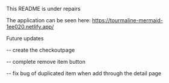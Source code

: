 This README is under repairs

The application can be seen here: https://tourmaline-mermaid-1ee020.netlify.app/

Future updates

-- create the checkoutpage

-- complete remove item button

-- fix bug of duplicated item when add through the detail page
